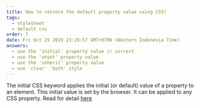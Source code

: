 ```yaml
---
title: How to restore the default property value using CSS?
tags:
  - stylesheet
  - default css
order: 7
date: Fri Oct 25 2019 23:28:57 GMT+0700 (Western Indonesia Time)
answers: 
  - use the 'initial' property value // correct
  - use the 'unset' property value
  - use the 'inherit' property value
  - use 'clear' 'both' style 
---
```




<!-- explanation -->
The initial CSS keyword applies the initial (or default) value of a property to an element. This initial value is set by the browser. It can be applied to any CSS property.
Read for detail [here](https://developer.mozilla.org/en-US/docs/Web/CSS/initial)
